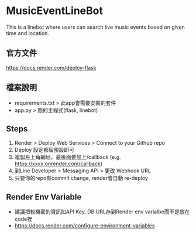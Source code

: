 # MusicEventLineBot
This is a linebot where users can search live music events based on given time and location.

## 官方文件
https://docs.render.com/deploy-flask

## 檔案說明
- requirements.txt > 此app會需要安裝的套件
- app.py > 跑的主程式(flask, linebot)

## Steps
1. Render > Deploy Web Services > Connect to your Github repo
2. Deploy 設定都留預設即可
3. 複製左上角網址，最後面要加上/callback (e.g. https://xxxx.onrender.com/callback)
4. 到Line Developer > Messaging API > 更改 Webhook URL
5. 只要你的repo有commit change, render會自動 re-deploy

## Render Env Variable
- 建議把較機密的資訊如API Key, DB URL存到Render env varialbe而不是放在code裡
- https://docs.render.com/configure-environment-variables
